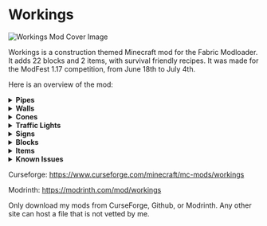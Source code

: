 # Workings

![Workings Mod Cover Image](https://imgur.com/rBUpdv1.png)

Workings is a construction themed Minecraft mod for the Fabric Modloader. It adds 22 blocks and 2 items, with survival friendly recipes. It was made for the ModFest 1.17 competition, from June 18th to July 4th.

Here is an overview of the mod:

<details>
<summary><strong>Pipes</strong></summary>

Block of Iron Pipes and Block of Copper Pipes:
  
![Block of Iron Pipes](https://imgur.com/gNICmie.png)
![Block of Copper Pipes](https://imgur.com/HLdJYuj.png)
  
These are crafted with pipes, which function as lightning rods:
  
![Iron and Copper Pipes](https://imgur.com/aRfQAPq.png)
Here are the recipes: ![Pipe Recipes](https://imgur.com/JU98D45.png)
  
Both block recipes are shapeless and can have the pipes arranged in any order.

</details>

<details>
<summary><strong>Walls</strong></summary>

Decorative Highway barriers that function like fences.

![Highway Barrier](https://imgur.com/LKwL171.png)
![Jersey Wall](https://imgur.com/qqI1ZNX.png)
  
Here are the recipes:

![Highway Barriers Recipes](https://imgur.com/27uxmae.png)
  
The Jersey Wall can also be crafted in a stonecutter, one Pavement block to one Jersey Wall.

</details>

<details>
<summary><strong>Cones</strong></summary>

![Cones](https://imgur.com/oEKdb1b.png)

Here are the recipes:
  
![Cone Recipes](https://imgur.com/0lDRTIs.png)

</details>

<details>
<summary><strong>Traffic Lights</strong></summary>

Traffic Lights are based on the direction of the player placing them. They can be toggled by redstone.
  
![Light switching by redstone](https://imgur.com/P2W3D32.gif)
  
Automatic Traffic Lights are also based on the player direction. Their speed can be changed by feeding them sugar or fermented spider eyes. Each click adds or subtracts 20% of the current speed, for a total of nine speed combinations.
Giving an Automatic Traffic Light a redstone signal will freeze it in place.
  
![Changing traffic light speed gif](https://imgur.com/Hio5HyH.gif)
  
Here are the recipes for the Traffic Light:
  
![Traffic Light Recipes](https://imgur.com/Du6xd3X.png)
  
Lime dye and candles can be substituted for green dye and candles, respectively.
Traffic Lights can also be crafted with an Automatic Traffic Light and three coal, shapeless.
  
Here is the recipe for Automatic Traffic Lights:
  
![Automatic Traffic Light Recipe](https://imgur.com/gEn6FTT.png)

Green dye can be substituted for lime dye. Automatic Traffic Lights can also be crafted with a Traffic light and three redstone, shapeless.

</details>

<details>
<summary><strong>Signs</strong></summary>
  
Decorative road signs.
  
![Road Signs](https://imgur.com/4SQgG5P.png)
  
Here are the recipes for the signs:
  
![Sign crafting recipes](https://imgur.com/FzNBTht.png)

Wool can be substituted for concrete or terracotta. Any shovel and any banner (including modded shovels and banners) will work for the Shovel Diamond Sign and Flag Diamond Sign, respectively.
  
</details>

<details>
<summary><strong>Blocks</strong></summary>
  
Block of sticks are decorative blocks that have a burn time of 3000.
  
![Block of Sticks](https://imgur.com/dg065Ga.png)

Pallets are just decorative blocks for now:
  
![Pallets](https://imgur.com/saWobus.png)
  
Block of Pavement and Block of Asphalt. Pavement is used to craft Jersey Walls and Highway Barriers.
  
![Block of Pavement and Block of Asphalt](https://imgur.com/x7A6ITX.png)

Here are the recipes:
  
![Crafting recipes for Block of Sticks and Pavement](https://imgur.com/x3TmMEs.png)

For Pavement, any type of Sand and any type of Cobblestone (Blackstone, Cobbled Deepslate, etc) work, even ones that were added by other mods.
  
</details>

<details>
<summary><strong>Items</strong></summary>

Bundle of Sticks
  
![Bundle of sticks](https://imgur.com/kdeuZ7X.png)

Bundles of Sticks are a crafting ingredient for Blocks of Sticks. They have a burn time of 1000 and can be used to bulk craft torches.

Copper Nugget
  
![Copper Nugget](https://imgur.com/98C5TLX.png)

Copper Nuggets are a crafting ingredient used to make pipes. Once Copper ingot is nine Copper Nuggets. Copper Nuggets can also be made by smelting down any Vanilla or Workings' Copper blocks or items.

</details>

<details>
<summary><strong>Known Issues</strong></summary>
  
- The Highway Barrier texture has some Z-fighting if connected to both the X and Z axis.
- Pallets have no drops, I am unable to get the loottable to accept multiple blockstates (PR's welcome!)
- Asphalt is creative-only for now. I haven't decided what recipe to give it yet.
  
</details>


Curseforge: https://www.curseforge.com/minecraft/mc-mods/workings

Modrinth: https://modrinth.com/mod/workings

Only download my mods from CurseForge, Github, or Modrinth. Any other site can host a file that is not vetted by me.
